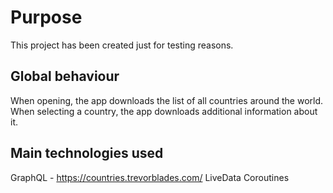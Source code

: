 # Purpose

This project has been created just for testing reasons.

## Global behaviour
When opening, the app downloads the list of all countries around the world.
When selecting a country, the app downloads additional information about it.


## Main technologies used

GraphQL - https://countries.trevorblades.com/
LiveData
Coroutines
